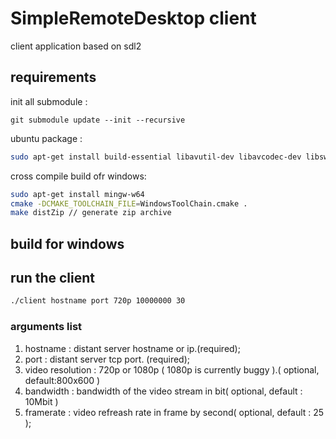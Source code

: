 # SimpleRemoteDesktop client

client application based on sdl2

## requirements

init all submodule :
```
git submodule update --init --recursive
```

ubuntu package : 

```bash
sudo apt-get install build-essential libavutil-dev libavcodec-dev libswscale-dev libopus-dev libsdl2-dev libavformat-dev build-essential libavutil-dev libavcodec-dev libswscale-dev libopus-dev libsdl2-dev libsdl2-net-dev libavformat-dev cmake libva-dev yasm

```

cross compile build ofr windows:
 
```bash
sudo apt-get install mingw-w64
cmake -DCMAKE_TOOLCHAIN_FILE=WindowsToolChain.cmake .
make distZip // generate zip archive
```

## build for windows


## run the client

```bash
./client hostname port 720p 10000000 30
```

### arguments list
1. hostname : distant server hostname or ip.(required);
2. port : distant server tcp port. (required);
3. video resolution : 720p or 1080p ( 1080p is currently buggy ).( optional, default:800x600 )
4. bandwidth : bandwidth of the video stream in bit( optional, default : 10Mbit )
5. framerate : video refreash rate in frame by second( optional, default : 25 );

